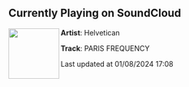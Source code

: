 ## Currently Playing on SoundCloud

[<img align="left" width="100" src="https://i1.sndcdn.com/artworks-zoHRFAcNL2FS0c8u-CkhoLA-t500x500.jpg">](https://soundcloud.com/helveticandoom/paris-frequency)

**Artist**: Helvetican 

**Track**: PARIS FREQUENCY

Last updated at 01/08/2024 17:08
